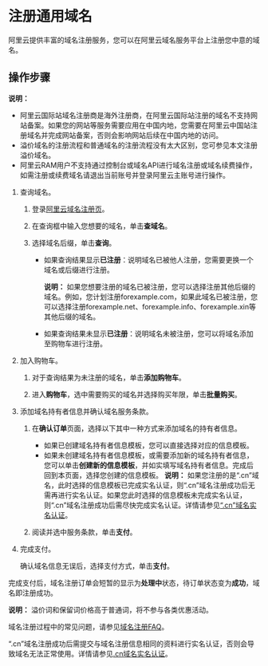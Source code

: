 # 注册通用域名

阿里云提供丰富的域名注册服务，您可以在阿里云域名服务平台上注册您中意的域名。

## 操作步骤

**说明：**

-   阿里云国际站域名注册商是海外注册商，在阿里云国际站注册的域名不支持网站备案。如果您的网站等服务需要应用在中国内地，您需要在阿里云中国站注册域名并完成网站备案，否则会影响网站后续在中国内地的访问。
-   溢价域名的注册流程和普通域名的注册流程没有太大区别，您可参见本文注册溢价域名。
-   阿里云RAM用户不支持通过控制台或域名API进行域名注册或域名续费操作，如需注册或续费域名请退出当前账号并登录阿里云主账号进行操作。

1.  查询域名。

    1.  登录[阿里云域名注册页](https://www.alibabacloud.com/zh/domain)。

    2.  在查询框中输入您想要的域名，单击**查域名**。

    3.  选择域名后缀，单击**查询**。

        -   如果查询结果显示**已注册**：说明域名已被他人注册，您需要更换一个域名或后缀进行注册。

            **说明：** 如果您想要注册的域名已被注册，您可以选择注册其他后缀的域名。例如，您计划注册forexample.com，如果此域名已被注册，您可以选择注册forexample.net、forexample.info、forexample.xin等其他后缀的域名。

        -   如果查询结果未显示**已注册**：说明域名未被注册，您可以将域名添加至购物车进行注册。
2.  加入购物车。

    1.  对于查询结果为未注册的域名，单击**添加购物车**。

    2.  进入**购物车**，选中需要购买的域名并选择购买年限，单击**批量购买**。

3.  添加域名持有者信息并确认域名服务条款。

    1.  在**确认订单**页面，选择以下其中一种方式来添加域名的持有者信息。

        -   如果已创建域名持有者信息模板，您可以直接选择对应的信息模板。
        -   如果未创建域名持有者信息模板，或需要添加新的域名持有者信息，您可以单击**创建新的信息模板**，并如实填写域名持有者信息。完成后回到本页面，选择您创建的信息模板。
        **说明：** 如果您注册的是“.cn”域名，此时选择的信息模板已完成实名认证，则“.cn”域名注册成功后无需再进行实名认证。如果您此时选择的信息模板未完成实名认证，则“.cn”域名注册成功后需尽快完成实名认证。详情请参见[“.cn”域名实名认证](/intl.zh-CN/域名实名认证/“.cn”域名实名认证.md)。

    2.  阅读并选中服务条款，单击**支付**。

4.  完成支付。

    确认域名信息无误后，选择支付方式，单击**支付**。


完成支付后，域名注册订单会短暂的显示为**处理中**状态，待订单状态变为**成功**，域名即注册成功。

**说明：** 溢价词和保留词价格高于普通词，将不参与各类优惠活动。

域名注册过程中的常见问题，请参见[域名注册FAQ](/intl.zh-CN/常见问题/注册认证类问题/域名注册FAQ.md)。

“.cn”域名注册成功后需提交与域名注册信息相同的资料进行实名认证，否则会导致域名无法正常使用。详情请参见[.cn域名实名认证](/intl.zh-CN/域名实名认证/“.cn”域名实名认证.md)。

